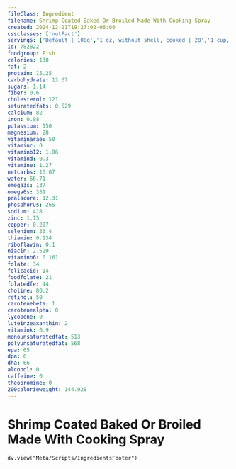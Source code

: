 ```yaml
---
fileClass: Ingredient
filename: Shrimp Coated Baked Or Broiled Made With Cooking Spray
created: 2024-12-21T19:27:02-06:00
cssclasses: ['nutFact']
servings: ['Default | 100g','1 oz, without shell, cooked | 28','1 cup, cooked | 129','1 tiny shrimp ("popcorn") | 2','1 small shrimp (shelled) | 6','1 medium shrimp (shelled) | 11','1 large shrimp (shelled) | 17','1 extra-large shrimp (shelled) | 25','1 jumbo shrimp (shelled) | 30','1 prawn | 17']
id: 782822
foodgroup: Fish
calories: 138
fat: 2
protein: 15.25
carbohydrate: 13.67
sugars: 1.14
fiber: 0.6
cholesterol: 121
saturatedfats: 0.529
calcium: 82
iron: 0.98
potassium: 150
magnesium: 28
vitaminarae: 50
vitaminc: 0
vitaminb12: 1.06
vitamind: 0.3
vitamine: 1.27
netcarbs: 13.07
water: 66.71
omega3s: 137
omega6s: 331
pralscore: 12.31
phosphorus: 265
sodium: 418
zinc: 1.15
copper: 0.207
selenium: 33.4
thiamin: 0.134
riboflavin: 0.1
niacin: 2.529
vitaminb6: 0.161
folate: 34
folicacid: 14
foodfolate: 21
folatedfe: 44
choline: 80.2
retinol: 50
carotenebeta: 1
carotenealpha: 0
lycopene: 0
luteinzeaxanthin: 2
vitamink: 0.9
monounsaturatedfat: 513
polyunsaturatedfat: 568
epa: 65
dpa: 6
dha: 66
alcohol: 0
caffeine: 0
theobromine: 0
200calorieweight: 144.928
---
```


# Shrimp Coated Baked Or Broiled Made With Cooking Spray

```dataviewjs
dv.view("Meta/Scripts/IngredientsFooter")
```
